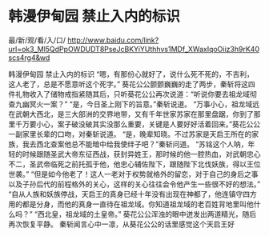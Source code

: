 # 韩漫伊甸园 禁止入内的标识

最/新/观/看/入/口/ http://www.baidu.com/link?url=ok3_Ml5QdPpOWDUDT8PseJcBKYiYUthhvs1MDf_XWaxIqoOiiz3h9rK40scs4rg4&wd

韩漫伊甸园 禁止入内的标识
 “嗯，有那份心就好了，说什么死不死的，不吉利，这人老了，总是不愿意听这个死字。”
    葵花公公颤颤巍巍的走了两步，秦斩将这四件礼物收入了储物戒指紧随其后，只听葵花公公再次说道：“听说你要去祖龙域彻查九幽冥火一案？”
    “是，今日圣上刚下的旨意。”秦斩说道。
    “万事小心，祖龙域远在武朝大西北，是三大部洲的交界地带，又有千年世家苏家在那里盘踞，你到了那里千万要小心，案子破没破其实没那么重要，关键是人要好好活着回来。”葵花公公一副家里长辈的口吻，对秦斩说道。
    “是，晚辈知晓。不过苏家是天启王所在的家族，我去西北查案他总不能暗中给我使绊子吧？”秦斩问道。
    “苏铭这个人呐，年轻的时候跟随圣武大帝东征西战，获封异姓王，那时候的他一腔热血，对武朝忠心不二，圣武帝临死之前托孤于他，他忠心辅佐陛下，跟随陛下北伐妖族，得以王位世袭。”
    “但是如今他老了！这人一老对于权势就格外的留恋，对于自己的身后之事以及子孙后代的前程格外的关心，这样的关心往往会令他产生一些很不好的想法。”
    “自从人族和妖族停战，天启王的真身已经十年没有出现在神都了，他连镇守四方用的都是分身，而他的真身一直待在祖龙域。你知道祖龙域的老百姓背地里叫他什么吗？”
    “西北皇，祖龙域的土皇帝。”
    葵花公公浑浊的眼中迸发出两道精光，随后再次恢复平静。
    秦斩闻言心中一凛，从葵花公公的话里感觉这个天启王好
